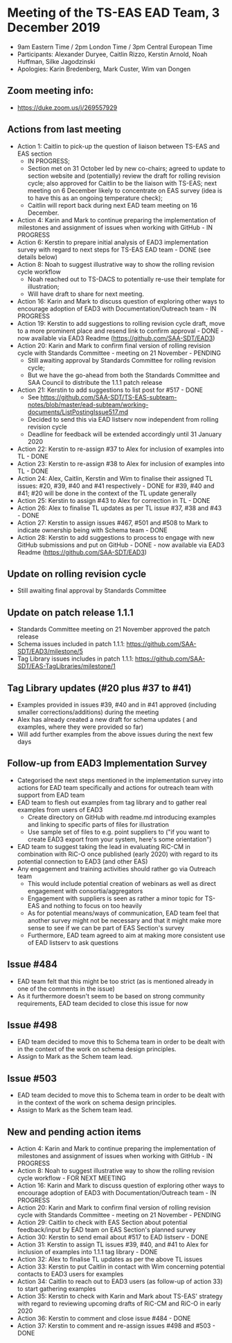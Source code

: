 # Meeting of the TS-EAS EAD Team, 3 December 2019
- 9am Eastern Time / 2pm London Time / 3pm Central European Time
- Participants: Alexander Duryee, Caitlin Rizzo, Kerstin Arnold, Noah Huffman, Silke Jagodzinski
- Apologies: Karin Bredenberg, Mark Custer, Wim van Dongen

## Zoom meeting info:
- https://duke.zoom.us/j/269557929

## Actions from last meeting
- Action 1: Caitlin to pick-up the question of liaison between TS-EAS and EAS section 
  - IN PROGRESS; 
  - Section met on 31 October led by new co-chairs; agreed to update to section website and (potentially) review the draft for rolling revision cycle; also approved for Caitlin to be the liaison with TS-EAS; next meeting on 6 December likely to concentrate on EAS survey (idea is to have this as an ongoing temperature check);
  - Caitlin will report back during next EAD team meeting on 16 December.
- Action 4: Karin and Mark to continue preparing the implementation of milestones and assignment of issues when working with GitHub - IN PROGRESS
- Action 6: Kerstin to prepare initial analysis of EAD3 implementation survey with regard to next steps for TS-EAS EAD team - DONE (see details below)
- Action 8: Noah to suggest illustrative way to show the rolling revision cycle workflow
  - Noah reached out to TS-DACS to potentially re-use their template for illustration;
  - Will have draft to share for next meeting.
- Action 16: Karin and Mark to discuss question of exploring other ways to encourage adoption of EAD3 with Documentation/Outreach team - IN PROGRESS
- Action 19: Kerstin to add suggestions to rolling revision cycle draft, move to a more prominent place and resend link to confirm approval - DONE - now available via EAD3 Readme (https://github.com/SAA-SDT/EAD3)
- Action 20: Karin and Mark to confirm final version of rolling revision cycle with Standards Committee - meeting on 21 November - PENDING
  - Still awaiting approval by Standards Committee for rolling revision cycle;
  - But we have the go-ahead from both the Standards Committee and SAA Council to distribute the 1.1.1 patch release
- Action 21: Kerstin to add suggestions to list post for #517 - DONE
  - See https://github.com/SAA-SDT/TS-EAS-subteam-notes/blob/master/ead-subteam/working-documents/ListPostingIssue517.md
  - Decided to send this via EAD listserv now independent from rolling revision cycle
  - Deadline for feedback will be extended accordingly until 31 January 2020
- Action 22: Kerstin to re-assign #37 to Alex for inclusion of examples into TL - DONE
- Action 23: Kerstin to re-assign #38 to Alex for inclusion of examples into TL - DONE
- Action 24: Alex, Caitlin, Kerstin and Wim to finalise their assigned TL issues: #20, #39, #40 and #41 respectively - DONE for #39, #40 and #41; #20 will be done in the context of the TL update generally 
- Action 25: Kerstin to assign #43 to Alex for correction in TL - DONE
- Action 26: Alex to finalise TL updates as per TL issue #37, #38 and #43 - DONE
- Action 27: Kerstin to assign issues #467, #501 and #508 to Mark to indicate ownership being with Schema team - DONE
- Action 28: Kerstin to add suggestions to process to engage with new GitHub submissions and put on GitHub - DONE - now available via EAD3 Readme (https://github.com/SAA-SDT/EAD3)

## Update on rolling revision cycle
- Still awaiting final approval by Standards Committee

## Update on patch release 1.1.1
- Standards Committee meeting on 21 November approved the patch release
- Schema issues included in patch 1.1.1: https://github.com/SAA-SDT/EAD3/milestone/5
- Tag Library issues includes in patch 1.1.1: https://github.com/SAA-SDT/EAS-TagLibraries/milestone/1 

## Tag Library updates (#20 plus #37 to #41)
- Examples provided in issues #39, #40 and in #41 approved (including smaller corrections/additions) during the meeting
- Alex has already created a new draft for schema updates (<rightsdeclaration> and examples, where they were provided so far) 
- Will add further examples from the above issues during the next few days

## Follow-up from EAD3 Implementation Survey
- Categorised the next steps mentioned in the implementation survey into actions for EAD team specifically and actions for outreach team with support from EAD team
- EAD team to flesh out examples from tag library and to gather real examples from users of EAD3
  - Create directory on GitHub with readme.md introducing examples and linking to specific parts of files for illustration
  - Use sample set of files to e.g. point suppliers to ("if you want to create EAD3 export from your system, here's some orientation")
- EAD team to suggest taking the lead in evaluating RiC-CM in combination with RiC-O once published (early 2020) with regard to its potential connection to EAD3 (and other EAS)
- Any engagement and training activities should rather go via Outreach team
  - This would include potential creation of webinars as well as direct engagement with consortia/aggregators
  - Engagement with suppliers is seen as rather a minor topic for TS-EAS and nothing to focus on too heavily
  - As for potential means/ways of communication, EAD team feel that another survey might not be necessary and that it might make more sense to see if we can be part of EAS Section's survey
  - Furthermore, EAD team agreed to aim at making more consistent use of EAD listserv to ask questions

## Issue #484
- EAD team felt that this might be too strict (as is mentioned already in one of the comments in the issue)
- As it furthermore doesn't seem to be based on strong community requirements, EAD team decided to close this issue for now

## Issue #498
- EAD team decided to move this to Schema team in order to be dealt with in the context of the work on schema design principles. 
- Assign to Mark as the Schem team lead.

## Issue #503
- EAD team decided to move this to Schema team in order to be dealt with in the context of the work on schema design principles. 
- Assign to Mark as the Schem team lead.

## New and pending action items
- Action 4: Karin and Mark to continue preparing the implementation of milestones and assignment of issues when working with GitHub - IN PROGRESS
- Action 8: Noah to suggest illustrative way to show the rolling revision cycle workflow - FOR NEXT MEETING
- Action 16: Karin and Mark to discuss question of exploring other ways to encourage adoption of EAD3 with Documentation/Outreach team - IN PROGRESS
- Action 20: Karin and Mark to confirm final version of rolling revision cycle with Standards Committee - meeting on 21 November - PENDING
- Action 29: Caitlin to check with EAS Section about potential feedback/input by EAD team on EAS Section's planned survey
- Action 30: Kerstin to send email about #517 to EAD listserv - DONE
- Action 31: Kerstin to assign TL issues #39, #40, and #41 to Alex for inclusion of examples into 1.1.1 tag library - DONE
- Action 32: Alex to finalise TL updates as per the above TL issues
- Action 33: Kerstin to put Caitlin in contact with Wim concerning potential contacts to EAD3 users for examples
- Action 34: Caitlin to reach out to EAD3 users (as follow-up of action 33) to start gathering examples
- Action 35: Kerstin to check with Karin and Mark about TS-EAS' strategy with regard to reviewing upcoming drafts of RiC-CM and RiC-O in early 2020
- Action 36: Kerstin to comment and close issue #484 - DONE
- Action 37: Kerstin to comment and re-assign issues #498 and #503 - DONE
